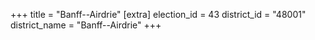 +++
title = "Banff--Airdrie"
[extra]
election_id = 43
district_id = "48001"
district_name = "Banff--Airdrie"
+++
